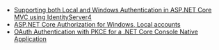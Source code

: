 
<ul>
	<li><a href="https://damienbod.com/2018/04/15/supporting-both-local-and-windows-authentication-in-asp-net-core-mvc-using-identityserver4/">Supporting both Local and Windows Authentication in ASP.NET Core MVC using IdentityServer4</a></li>
	<li><a href="https://damienbod.com/2018/04/19/asp-net-core-authorization-for-windows-local-accounts/">ASP.NET Core Authorization for Windows, Local accounts</a></li>
	<li><a href="https://damienbod.com/2018/04/25/oauth-authentication-with-pkce-for-a-net-core-console-native-application/">OAuth Authentication with PKCE for a .NET Core Console Native Application</a></li>
	
</ul>
